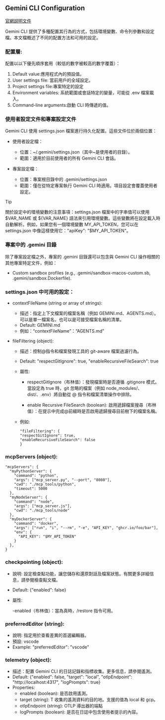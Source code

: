 ## Gemini CLI Configuration

[官網說明文件](./https://github.com/google-gemini/gemini-cli/blob/main/docs/cli/configuration.md)

Gemini CLI 提供了多種配置其行為的方式，包括環境變數、命令列參數和設定檔。本文檔概述了不同的配置方法和可用的設定。

### 配置層:
配置以以下優先順序套用（較低的數字被較高的數字覆蓋）：

1. Default value:應用程式內的預設值。
2. User settings file: 當前用戶的全域設定。
3. Project settings file:專案特定的設定
4. Environment variables: 系統範圍或會話特定的變量，可能從 .env 檔案載入。
5. Command-line arguments:啟動 CLI 時傳遞的值。

### 使用者設定文件和專案設定文件

Gemini CLI 使用 settings.json 檔案進行持久化配置。這些文件位於兩個位置：

- 使用者設定檔：
	- 位置：~/.gemini/settings.json（其中~是使用者的目錄）。
	- 範圍：適用於目前使用者的所有 Gemini CLI 會話​​。

- 專案設定檔：
	- 位置：專案根目錄中的 .gemini/settings.json
	- 範圍：僅在從特定專案執行 Gemini CLI 時適用。項目設定會覆蓋使用者設定。
 
 > [!TIP]
 > 關於設定中的環境變數的注意事項：settings.json 檔案中的字串值可以使用 $VAR_NAME 或 ${VAR_NAME} 語法來引用環境變數。這些變數將在設定載入時自動解析。例如，如果您有一個環境變數 MY_API_TOKEN，您可以在 settings.json 中像這樣使用它："apiKey": "$MY_API_TOKEN"。

### 專案中的 .gemini 目錄

除了專案設定檔之外，專案的 .gemini 目錄還可以包含與 Gemini CLI 操作相關的其他專案特定文件，例如：

- Custom sandbox profiles (e.g., .gemini/sandbox-macos-custom.sb, .gemini/sandbox.Dockerfile).

### settings.json 中可用的設定：
- contextFileName (string or array of strings):
	- 描述：指定上下文檔案的檔案名稱（例如 GEMINI.md、AGENTS.md）。可以是單一檔案名，也可以是可接受檔案名稱的清單。
	- Default: GEMINI.md
	- 例如：“contextFileName”：“AGENTS.md”

- fileFiltering (object):
	- 描述：控制@指令和檔案發現工具的 git-aware 檔案過濾行為。
	- Default: "respectGitIgnore": true, "enableRecursiveFileSearch": true
	- 屬性:
		- respectGitIgnore（布林值）：發現檔案時是否遵循 .gitignore 模式。當設定為 true 時，git 忽略的檔案（例如 node_modules/、dist/、.env）將自動從 @ 指令和檔案清單操作中排除。

		- enable Recursive FileSearch (boolean): 啟用遞歸檔案搜尋（布林值）：在提示中完成@前綴時是否啟用遞歸搜尋目前樹下的檔案名稱。

	- 例如:

		```
		"fileFiltering": {
	  "respectGitIgnore": true,
	  "enableRecursiveFileSearch": false
		}
		```
		
### mcpServers (object):

```
"mcpServers": {
  "myPythonServer": {
    "command": "python",
    "args": ["mcp_server.py", "--port", "8080"],
    "cwd": "./mcp_tools/python",
    "timeout": 5000
  },
  "myNodeServer": {
    "command": "node",
    "args": ["mcp_server.js"],
    "cwd": "./mcp_tools/node"
  },
  "myDockerServer": {
    "command": "docker",
    "args": ["run", "i", "--rm", "-e", "API_KEY", "ghcr.io/foo/bar"],
    "env": {
      "API_KEY": "$MY_API_TOKEN"
    }
  },
}
```

### checkpointing (object):
- 說明: 設定檢查點功能，讓您儲存和還原對話及檔案狀態。有關更多詳細信息，請參閱檢查點文檔。

- Default: {"enabled": false}

- 屬性:

	-enabled（布林值）：當為真時，/restore 指令可用。
	
### preferredEditor (string):

- 說明: 指定用於查看差異的首選編輯器。
- 預設: vscode
- Example: "preferredEditor": "vscode"

### telemetry (object):
- 描述：配置 Gemini CLI 的日誌記錄和指標收集。更多信息，請參閱遙測。
- Default: {"enabled": false, "target": "local", "otlpEndpoint": "http://localhost:4317", "logPrompts": true}
- Properties:
	- enabled (boolean): 是否啟用遙測。
	- target (string): T 收集的遙測資料的目的地。支援的值為 local 和 gcp。
	- otlpEndpoint (string): OTLP 導出器的端點
	- logPrompts (boolean): 是否在日誌中包含使用者提示的內容。